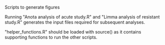 Scripts to generate figures

Running "Anota analysis of acute study.R" and "Limma analysis of resistant study.R" generates the input files required for subsequent analyses.

"helper_functions.R" should be loaded with source() as it contains supporting functions to run the other scripts.
